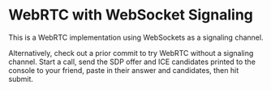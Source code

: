 # WebRTC with WebSocket Signaling

This is a WebRTC implementation using WebSockets as a signaling channel.

Alternatively, check out a prior commit to try WebRTC without a signaling channel. Start a call, send the SDP offer and ICE candidates printed to the console to your friend, paste in their answer and candidates, then hit submit.
